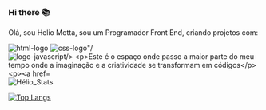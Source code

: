 ### Hi there :books:
Olá, sou Helio Motta, sou um Programador Front End,  criando projetos com:

<img src= "https://img.shields.io/badge/HTML5-E34F26?style=for-the-badge&logo=html5&logoColor=white" alt="html-logo"/>
<img src= "https://img.shields.io/badge/CSS-239120?&style=for-the-badge&logo=css3&logoColor=white" alt=css-logo"/>
<img src="https://img.shields.io/badge/JavaScript-F7DF1E?style=for-the-badge&logo=javascript&logoColor=black" alt="logo-javascript/>

Este é o espaço onde passo a maior parte do meu tempo onde a imaginação e a criatividade se transformam em códigos

[![Hélio_Stats](https://github-readme-stats.vercel.app/api?username=hmotta80)](https://github.com/anuraghazra/github-readme-stats)

[![Top Langs](https://github-readme-stats.vercel.app/api/top-langs/?username=hmotta80)](https://github.com/anuraghazra/github-readme-stats)
